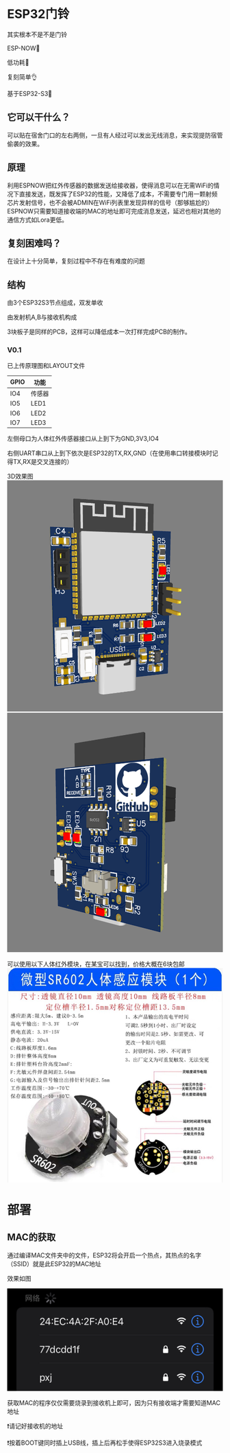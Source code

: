 # ESP32门铃
其实根本不是不是门铃

ESP-NOW🛜

低功耗🔋

复刻简单👌

基于ESP32-S3📶

## 它可以干什么？
可以贴在宿舍门口的左右两侧，一旦有人经过可以发出无线消息，来实现提防宿管偷袭的效果。
## 原理
利用ESPNOW把红外传感器的数据发送给接收器，使得消息可以在无需WiFi的情况下直接发送，既发挥了ESP32的性能，又降低了成本，不需要专门用一颗射频芯片发射信号，也不会被ADMIN在WiFi列表里发现异样的信号（那够尴尬的）
ESPNOW只需要知道接收端的MAC的地址即可完成消息发送，延迟也相对其他的通信方式如Lora更低。
## 复刻困难吗？
在设计上十分简单，复刻过程中不存在有难度的问题
## 结构
由3个ESP32S3节点组成，双发单收

由发射机A,B与接收机构成

3块板子是同样的PCB，这样可以降低成本一次打样完成PCB的制作。
### V0.1
已上传原理图和LAYOUT文件

| GPIO    |   功能  |
| ------- | ------- |
|   IO4   | 传感器   |
|  IO5    |  LED1   |
|   IO6   |  LED2   |
|  IO7    |  LED3   |

左侧母口为人体红外传感器接口从上到下为GND,3V3,IO4

右侧UART串口从上到下依次是ESP32的TX,RX,GND（在使用串口转接模块时记得TX,RX是交叉连接的）

3D效果图
![image](V0.1/1.png)
![image](V0.1/2.png)

可以使用以下人体红外模块，在某宝可以找到，价格大概在6块包邮
![image](V0.1/IR.JPG)
# 部署
## MAC的获取
通过编译MAC文件夹中的文件，ESP32将会开启一个热点，其热点的名字（SSID）就是此ESP32的MAC地址

效果如图

![image](pictures/MAC_1.PNG)

获取MAC的程序仅仅需要烧录到接收机上即可，因为只有接收端才需要知道MAC地址

❗请记好接收机的地址

❗按着BOOT键同时插上USB线，插上后再松手使得ESP32S3进入烧录模式
